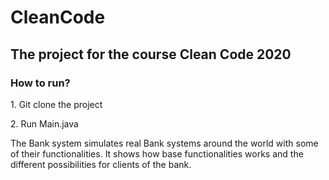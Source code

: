 # CleanCode
<h2><p>The project for the course Clean Code 2020</p></h2>
<h3>How to run?</h3>
<p>1. Git clone the project</p>
<p>2. Run Main.java</p>
<p>The Bank system simulates real Bank systems around the world with some of their functionalities. It shows how base functionalities works and the different possibilities for clients of the bank.</p>
